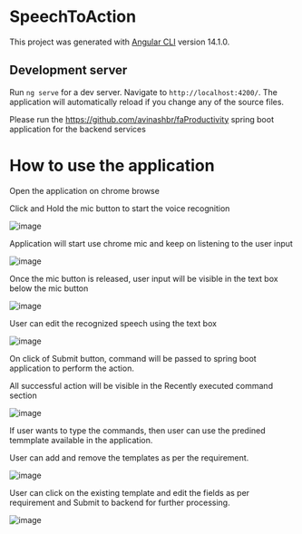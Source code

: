 # SpeechToAction

This project was generated with [Angular CLI](https://github.com/angular/angular-cli) version 14.1.0.

## Development server

Run `ng serve` for a dev server. Navigate to `http://localhost:4200/`. The application will automatically reload if you change any of the source files.

Please run the https://github.com/avinashbr/faProductivity spring boot application for the backend services

# How to use the application
Open the application on chrome browse

Click and Hold the mic button to start the voice recognition

![image](https://user-images.githubusercontent.com/5214961/197135307-382f90a8-b757-4f3d-8f63-1df64e9319fa.png)

Application will start use chrome mic and keep on listening to the user input

![image](https://user-images.githubusercontent.com/5214961/197135720-b2775fdc-d4a2-4762-ba34-bec516a1383b.png)

Once the mic button is released, user input will be visible in the text box below the mic button

![image](https://user-images.githubusercontent.com/5214961/197136108-475a30f2-9d4d-472a-908d-7e6b78f84d8d.png)

User can edit the recognized speech using the text box

![image](https://user-images.githubusercontent.com/5214961/197136261-c534a522-1617-422c-b413-cd3b44c7480f.png)

On click of Submit button, command will be passed to spring boot application to perform the action.

All successful action will be visible in the Recently executed command section

![image](https://user-images.githubusercontent.com/5214961/197136591-5c697934-dfdb-4b38-8a9d-14dec977df8e.png)

If user wants to type the commands, then user can use the predined temmplate available in the application.

User can add and remove the templates as per the requirement.

![image](https://user-images.githubusercontent.com/5214961/197136901-24f80f0e-13be-44bf-82c9-29e4f89303c5.png)

User can click on the existing template and edit the fields as per requirement and Submit to backend for further processing.

![image](https://user-images.githubusercontent.com/5214961/197137126-3ce89294-2179-4d9e-8460-b10e14087f65.png)


